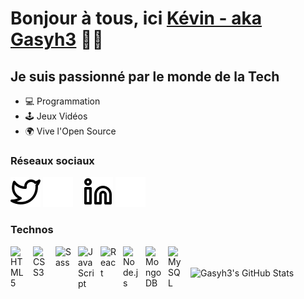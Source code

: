 # Bonjour à tous, ici [Kévin - aka Gasyh3][website] ✌🏽

## Je suis passionné par le monde de la Tech

- 💻 Programmation
- 🕹 Jeux Vidéos
- 🌍 Vive l'Open Source

### Réseaux sociaux

[![website](./img/twitter-light.svg)](https://twitter.com/RakotoKev14#gh-light-mode-only)
[![website](./img/twitter-dark.svg)](https://twitter.com/RakotoKev14#gh-dark-mode-only)
&nbsp;&nbsp;
[![website](./img/linkedin-light.svg)](https://linkedin.com/in/rakoto-kevin#gh-light-mode-only)
[![website](./img/linkedin-dark.svg)](https://linkedin.com/in/rakoto-kevin#gh-dark-mode-only)
&nbsp;&nbsp;

### Technos

<img align="left" alt="HTML5" width="26px" src="https://cdn.jsdelivr.net/gh/devicons/devicon/icons/html5/html5-original.svg" style="padding-right:10px;" />
<img align="left" alt="CSS3" width="26px" src="https://cdn.jsdelivr.net/gh/devicons/devicon/icons/css3/css3-original.svg" style="padding-right:10px;" />
<img align="left" alt="Sass" width="26px" src="https://cdn.jsdelivr.net/gh/devicons/devicon/icons/sass/sass-original.svg" style="padding-right:10px;" />
<img align="left" alt="JavaScript" width="26px" src="https://cdn.jsdelivr.net/gh/devicons/devicon/icons/javascript/javascript-original.svg" style="padding-right:10px;" />
<img align="left" alt="React" width="26px" src="https://cdn.jsdelivr.net/gh/devicons/devicon/icons/react/react-original.svg" style="padding-right:10px;" />
<img align="left" alt="Node.js" width="26px" src="https://cdn.jsdelivr.net/gh/devicons/devicon/icons/nodejs/nodejs-original.svg" style="padding-right:10px;" />
<img align="left" alt="MongoDB" width="26px" src="https://cdn.jsdelivr.net/gh/devicons/devicon/icons/mongodb/mongodb-original.svg" style="padding-right:10px;" />
<img align="left" alt="MySQL" width="26px" src="https://cdn.jsdelivr.net/gh/devicons/devicon/icons/mysql/mysql-original.svg" style="padding-right:10px;" />

</br>
</br>

<img align="left" alt="Gasyh3's GitHub Stats" src="https://github-readme-stats.vercel.app/api?username=Gasyh3&show_icons=true&hide_border=false&title_color=ff652f&icon_color=FFE400&bg_color=09131B&text_color=ffffff&border_color=0c1a25" />

[website]: http://kevin-rakotoniaina.com
[twitter]: http://twitter.com/RakotoKev14
[linkedin]: https://linkedin.com/in/rakoto-kevin
